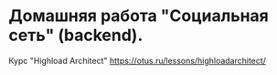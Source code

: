 # Домашняя работа "Социальная сеть" (backend). 

Курс "Highload Architect" https://otus.ru/lessons/highloadarchitect/
